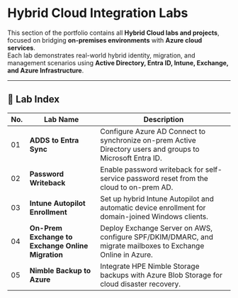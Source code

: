 # Hybrid Cloud Integration Labs

This section of the portfolio contains all **Hybrid Cloud labs and projects**, focused on bridging **on-premises environments** with **Azure cloud services**.  
Each lab demonstrates real-world hybrid identity, migration, and management scenarios using **Active Directory, Entra ID, Intune, Exchange, and Azure Infrastructure**.

---

## 📁 Lab Index

| No. | Lab Name | Description |
|-----|-----------|-------------|
| 01 | **ADDS to Entra Sync** | Configure Azure AD Connect to synchronize on-prem Active Directory users and groups to Microsoft Entra ID. |
| 02 | **Password Writeback** | Enable password writeback for self-service password reset from the cloud to on-prem AD. |
| 03 | **Intune Autopilot Enrollment** | Set up hybrid Intune Autopilot and automatic device enrollment for domain-joined Windows clients. |
| 04 | **On-Prem Exchange to Exchange Online Migration** | Deploy Exchange Server on AWS, configure SPF/DKIM/DMARC, and migrate mailboxes to Exchange Online in Azure. |
| 05 | **Nimble Backup to Azure** | Integrate HPE Nimble Storage backups with Azure Blob Storage for cloud disaster recovery. |
